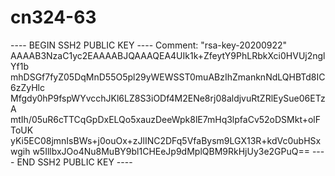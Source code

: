 # cn324-63

---- BEGIN SSH2 PUBLIC KEY ----
Comment: "rsa-key-20200922"
AAAAB3NzaC1yc2EAAAABJQAAAQEA4UIk1k+ZfeytY9PhLRbkXci0HVUj2nglYf1b
mhDSGf7fyZ05DqMnD55O5pl29yWEWSST0muABzIhZmanknNdLQHBTd8IC6zZyHlc
Mfgdy0hP9fspWYvcchJKl6LZ8S3iODf4M2ENe8rj08aldjvuRtZRlEySue06ETzA
mtIh/05uR6cTTCqGpDxELQo5xauzDeeWpk8lE7mHq3lpfaCv52oDSMkt+olFToUK
yKi5EC08jmnIsBWs+j0ouOx+zJlINC2DFq5VfaBysm9LGX13R+kdVc0ubHSxwgih
w5IllbxJOo4Nu8MuBY9bl1CHEeJp9dMplQBM9RkHjUy3e2GPuQ==
---- END SSH2 PUBLIC KEY ----
